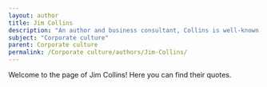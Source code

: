 ```yaml
---
layout: author
title: Jim Collins
description: "An author and business consultant, Collins is well-known for his works 'Good to Great' and 'Built to Last', where he discusses how company culture is integral to long-term success and sustained performance."
subject: "Corporate culture"
parent: Corporate culture
permalink: /Corporate culture/authors/Jim-Collins/
---
```


Welcome to the page of Jim Collins! Here you can find their quotes.
